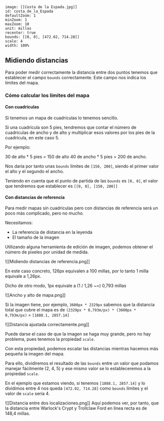 ```leaflet
image: [[Costa de la Espada.jpg]]
id: costa_de_la_Espada
defaultZoom: 1
minZoom: 1
maxZoom: 10
unit: millas
recenter: true
bounds: [[0, 0], [472.02, 714.28]]
scale: 4
width: 100%
```

## Midiendo distancias
Para poder medir correctamente la distancia entre dos puntos tenemos que establecer el campo `bounds` correctamente. Este campo nos indica los límites del mapa.

### Cómo calcular los límites del mapa

#### Con cuadrículas

Si tenemos un mapa de cuadrículas lo tenemos sencillo. 

Si una cuadrícula son 5 pies, tendremos que contar el número de cuadrículas de ancho y de alto y multiplicar esos valores por los pies de la cuadrícula, en este caso 5.

Por ejemplo:

30 de alto * 5 pies = 150 de alto
40 de ancho * 5 pies = 200 de ancho.

Nos daría por tanto unas `bounds` límites de `[150, 200]`, siendo el primer valor el alto y el segundo el ancho.

Teniendo en cuenta que el punto de partida de las `bounds` es `[0, 0]`, el valor que tendremos que establecer es `[[0, 0], [150, 200]]`

#### Con distancias de referencia

Para medir mapas sin cuadrículas pero con distancias de referencia será un poco más complicado, pero no mucho.

Necesitamos: 

- La referencia de distancia en la leyenda
- El tamaño de la imagen

Utilizando alguna herramienta de edición de imagen, podemos obtener el número de pixeles por unidad de medida.

![[Midiendo distancias de referencia.png]]

En este caso concreto, 126px equivalen a 100 millas, por lo tanto 1 milla equivale a 1,26px. 

Dicho de otro modo, 1px equivale a (1 / 1,26 ~=) 0,793 millas

![[Ancho y alto de mapa.png]]

Si la imagen tiene, por ejemplo, `3600px * 2329px` sabemos que la distancia total que cubre el mapa es de  `(2329px * 0,793m/px) * (3600px * 0,793m/px)` = `[1888.1, 2857.14]`

![[Distancia ajustada correctamente.png]]

Puede darse el caso de que la imagen se haga muy grande, pero no hay problema, pues tenemos la propiedad `scale`.

Con esta propiedad, podemos escalar las distancias mientras hacemos más pequeña la imagen del mapa.

Para ello, dividiremos el resultado de las `bounds` entre un valor que podamos manejar fácilmente (2, 4, 5) y ese mismo valor se lo estableceremos a la propiedad `scale`.

En el ejemplo que estamos viendo, si tenemos `[1888.1, 2857.14]` y lo dividimos entre 4 nos queda `[472.02, 714.28]` como `bounds` límites y el valor de `scale` sería 4.

![[Distancia entre dos localizaciones.png]]
Aquí podemos ver, por tanto, que la distancia entre Warlock's Crypt y Trollclaw Ford en línea recta es de 148,4 millas.

